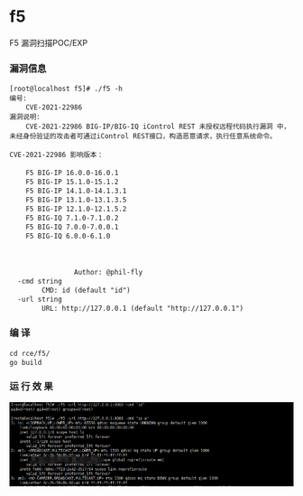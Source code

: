 # f5
F5 漏洞扫描POC/EXP


### 漏洞信息
```
[root@localhost f5]# ./f5 -h
编号:
	CVE-2021-22986
漏洞说明:
	CVE-2021-22986 BIG-IP/BIG-IQ iControl REST 未授权远程代码执行漏洞 中，未经身份验证的攻击者可通过iControl REST接口，构造恶意请求，执行任意系统命令。

CVE-2021-22986 影响版本：

	F5 BIG-IP 16.0.0-16.0.1
	F5 BIG-IP 15.1.0-15.1.2
	F5 BIG-IP 14.1.0-14.1.3.1
	F5 BIG-IP 13.1.0-13.1.3.5
	F5 BIG-IP 12.1.0-12.1.5.2
	F5 BIG-IQ 7.1.0-7.1.0.2
	F5 BIG-IQ 7.0.0-7.0.0.1
	F5 BIG-IQ 6.0.0-6.1.0



				Author: @phil-fly
  -cmd string
    	CMD: id (default "id")
  -url string
    	URL: http://127.0.0.1 (default "http://127.0.0.1")

```


### 编 译
```
cd rce/f5/
go build
```

### 运 行 效 果
![rce](https://github.com/phil-fly/poc/blob/main/f5/img/rce.png)

